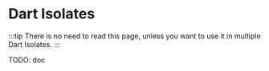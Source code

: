 # Dart Isolates

:::tip
There is no need to read this page,
unless you want to use it in multiple Dart Isolates.
:::

TODO: doc
